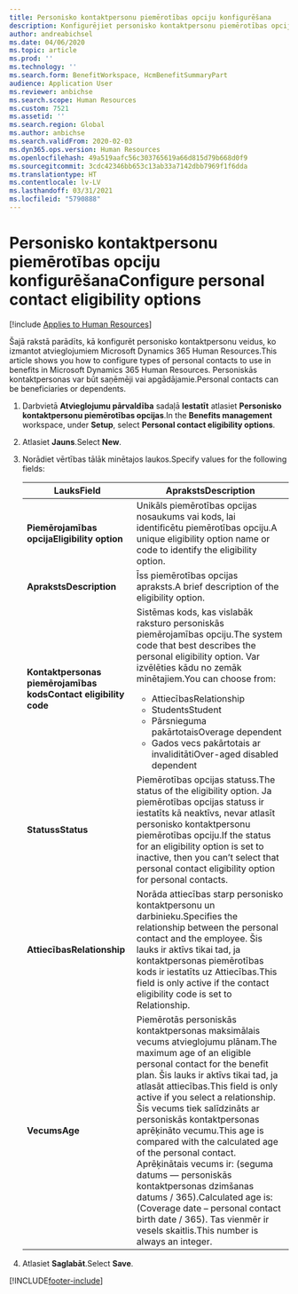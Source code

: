```yaml
---
title: Personisko kontaktpersonu piemērotības opciju konfigurēšana
description: Konfigurējiet personisko kontaktpersonu piemērotības opcijas Microsoft Dynamics 365 Human Resources. Personiskās kontaktpersonas var būt saņēmēji vai apgādājamie.
author: andreabichsel
ms.date: 04/06/2020
ms.topic: article
ms.prod: ''
ms.technology: ''
ms.search.form: BenefitWorkspace, HcmBenefitSummaryPart
audience: Application User
ms.reviewer: anbichse
ms.search.scope: Human Resources
ms.custom: 7521
ms.assetid: ''
ms.search.region: Global
ms.author: anbichse
ms.search.validFrom: 2020-02-03
ms.dyn365.ops.version: Human Resources
ms.openlocfilehash: 49a519aafc56c303765619a66d815d79b668d0f9
ms.sourcegitcommit: 3cdc42346bb653c13ab33a7142dbb7969f1f6dda
ms.translationtype: HT
ms.contentlocale: lv-LV
ms.lasthandoff: 03/31/2021
ms.locfileid: "5790888"
---
```

# <a name="configure-personal-contact-eligibility-options"></a><span data-ttu-id="07973-104">Personisko kontaktpersonu piemērotības opciju konfigurēšana</span><span class="sxs-lookup"><span data-stu-id="07973-104">Configure personal contact eligibility options</span></span>

[!include [Applies to Human Resources](../includes/applies-to-hr.md)]

<span data-ttu-id="07973-105">Šajā rakstā parādīts, kā konfigurēt personisko kontaktpersonu veidus, ko izmantot atvieglojumiem Microsoft Dynamics 365 Human Resources.</span><span class="sxs-lookup"><span data-stu-id="07973-105">This article shows you how to configure types of personal contacts to use in benefits in Microsoft Dynamics 365 Human Resources.</span></span> <span data-ttu-id="07973-106">Personiskās kontaktpersonas var būt saņēmēji vai apgādājamie.</span><span class="sxs-lookup"><span data-stu-id="07973-106">Personal contacts can be beneficiaries or dependents.</span></span> 

1. <span data-ttu-id="07973-107">Darbvietā **Atvieglojumu pārvaldība** sadaļā **Iestatīt** atlasiet **Personisko kontaktpersonu piemērotības opcijas**.</span><span class="sxs-lookup"><span data-stu-id="07973-107">In the **Benefits management** workspace, under **Setup**, select **Personal contact eligibility options**.</span></span>

2. <span data-ttu-id="07973-108">Atlasiet **Jauns**.</span><span class="sxs-lookup"><span data-stu-id="07973-108">Select **New**.</span></span>

3. <span data-ttu-id="07973-109">Norādiet vērtības tālāk minētajos laukos.</span><span class="sxs-lookup"><span data-stu-id="07973-109">Specify values for the following fields:</span></span>

   | <span data-ttu-id="07973-110">Lauks</span><span class="sxs-lookup"><span data-stu-id="07973-110">Field</span></span> | <span data-ttu-id="07973-111">Apraksts</span><span class="sxs-lookup"><span data-stu-id="07973-111">Description</span></span> |
   | --- | --- |
   | <span data-ttu-id="07973-112">**Piemērojamības opcija**</span><span class="sxs-lookup"><span data-stu-id="07973-112">**Eligibility option**</span></span> | <span data-ttu-id="07973-113">Unikāls piemērotības opcijas nosaukums vai kods, lai identificētu piemērotības opciju.</span><span class="sxs-lookup"><span data-stu-id="07973-113">A unique eligibility option name or code to identify the eligibility option.</span></span> |
   | <span data-ttu-id="07973-114">**Apraksts**</span><span class="sxs-lookup"><span data-stu-id="07973-114">**Description**</span></span> | <span data-ttu-id="07973-115">Īss piemērotības opcijas apraksts.</span><span class="sxs-lookup"><span data-stu-id="07973-115">A brief description of the eligibility option.</span></span> |
   | <span data-ttu-id="07973-116">**Kontaktpersonas piemērojamības kods**</span><span class="sxs-lookup"><span data-stu-id="07973-116">**Contact eligibility code**</span></span> | <span data-ttu-id="07973-117">Sistēmas kods, kas vislabāk raksturo personiskās piemērojamības opciju.</span><span class="sxs-lookup"><span data-stu-id="07973-117">The system code that best describes the personal eligibility option.</span></span> <span data-ttu-id="07973-118">Var izvēlēties kādu no zemāk minētajiem.</span><span class="sxs-lookup"><span data-stu-id="07973-118">You can choose from:</span></span> <ul><li><span data-ttu-id="07973-119">Attiecības</span><span class="sxs-lookup"><span data-stu-id="07973-119">Relationship</span></span></li><li><span data-ttu-id="07973-120">Students</span><span class="sxs-lookup"><span data-stu-id="07973-120">Student</span></span></li><li><span data-ttu-id="07973-121">Pārsnieguma pakārtotais</span><span class="sxs-lookup"><span data-stu-id="07973-121">Overage dependent</span></span></li><li><span data-ttu-id="07973-122">Gados vecs pakārtotais ar invaliditāti</span><span class="sxs-lookup"><span data-stu-id="07973-122">Over-aged disabled dependent</span></span></li></ul> |
   | <span data-ttu-id="07973-123">**Statuss**</span><span class="sxs-lookup"><span data-stu-id="07973-123">**Status**</span></span> | <span data-ttu-id="07973-124">Piemērotības opcijas statuss.</span><span class="sxs-lookup"><span data-stu-id="07973-124">The status of the eligibility option.</span></span> <span data-ttu-id="07973-125">Ja piemērotības opcijas statuss ir iestatīts kā neaktīvs, nevar atlasīt personisko kontaktpersonu piemērotības opciju.</span><span class="sxs-lookup"><span data-stu-id="07973-125">If the status for an eligibility option is set to inactive, then you can’t select that personal contact eligibility option for personal contacts.</span></span> |
   | <span data-ttu-id="07973-126">**Attiecības**</span><span class="sxs-lookup"><span data-stu-id="07973-126">**Relationship**</span></span> | <span data-ttu-id="07973-127">Norāda attiecības starp personisko kontaktpersonu un darbinieku.</span><span class="sxs-lookup"><span data-stu-id="07973-127">Specifies the relationship between the personal contact and the employee.</span></span> <span data-ttu-id="07973-128">Šis lauks ir aktīvs tikai tad, ja kontaktpersonas piemērotības kods ir iestatīts uz Attiecības.</span><span class="sxs-lookup"><span data-stu-id="07973-128">This field is only active if the contact eligibility code is set to Relationship.</span></span> |
   | <span data-ttu-id="07973-129">**Vecums**</span><span class="sxs-lookup"><span data-stu-id="07973-129">**Age**</span></span> | <span data-ttu-id="07973-130">Piemērotās personiskās kontaktpersonas maksimālais vecums atvieglojumu plānam.</span><span class="sxs-lookup"><span data-stu-id="07973-130">The maximum age of an eligible personal contact for the benefit plan.</span></span> <span data-ttu-id="07973-131">Šis lauks ir aktīvs tikai tad, ja atlasāt attiecības.</span><span class="sxs-lookup"><span data-stu-id="07973-131">This field is only active if you select a relationship.</span></span> <span data-ttu-id="07973-132">Šis vecums tiek salīdzināts ar personiskās kontaktpersonas aprēķināto vecumu.</span><span class="sxs-lookup"><span data-stu-id="07973-132">This age is compared with the calculated age of the personal contact.</span></span> <span data-ttu-id="07973-133">Aprēķinātais vecums ir: (seguma datums — personiskās kontaktpersonas dzimšanas datums / 365).</span><span class="sxs-lookup"><span data-stu-id="07973-133">Calculated age is: (Coverage date – personal contact birth date / 365).</span></span> <span data-ttu-id="07973-134">Tas vienmēr ir vesels skaitlis.</span><span class="sxs-lookup"><span data-stu-id="07973-134">This number is always an integer.</span></span> |

4. <span data-ttu-id="07973-135">Atlasiet **Saglabāt**.</span><span class="sxs-lookup"><span data-stu-id="07973-135">Select **Save**.</span></span> 


[!INCLUDE[footer-include](../includes/footer-banner.md)]